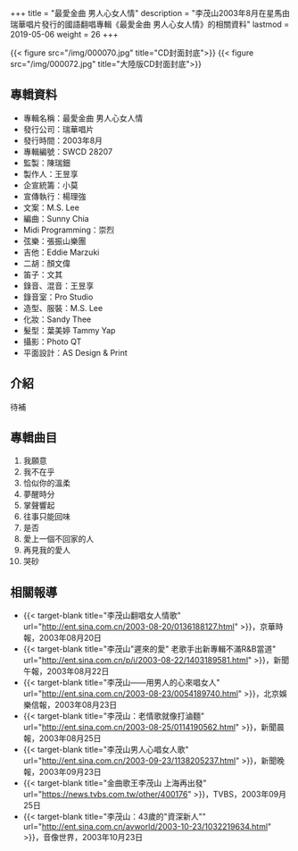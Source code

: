 +++
title = "最愛金曲 男人心女人情"
description = "李茂山2003年8月在星馬由瑞華唱片發行的國語翻唱專輯《最愛金曲 男人心女人情》的相關資料"
lastmod = 2019-05-06
weight = 26
+++

{{< figure src="/img/000070.jpg" title="CD封面封底">}}
{{< figure src="/img/000072.jpg" title="大陸版CD封面封底">}}



## 專輯資料

* 專輯名稱：最愛金曲 男人心女人情
* 發行公司：瑞華唱片
* 發行時間：2003年8月
* 專輯編號：SWCD 28207
* 監製：陳瑞鈿
* 製作人：王昱享
* 企宣統籌：小莫
* 宣傳執行：楊理強
* 文案：M.S. Lee
* 編曲：Sunny Chia
* Midi Programming：崇烈
* 弦樂：張振山樂團
* 吉他：Eddie Marzuki
* 二胡：顏文偉
* 笛子：文其
* 錄音、混音：王昱享
* 錄音室：Pro Studio
* 造型、服裝：M.S. Lee
* 化妝：Sandy Thee
* 髮型：葉美婷 Tammy Yap
* 攝影：Photo QT
* 平面設計：AS Design & Print


## 介紹

待補


## 專輯曲目

1. 我願意
2. 我不在乎
3. 恰似你的溫柔
4. 夢醒時分
5. 掌聲響起
6. 往事只能回味
7. 是否
8. 愛上一個不回家的人
9. 再見我的愛人
10. 哭砂

## 相關報導
* {{< target-blank title="李茂山翻唱女人情歌" url="http://ent.sina.com.cn/2003-08-20/0136188127.html" >}}，京華時報，2003年08月20日
* {{< target-blank title="李茂山\"遲來的愛\" 老歌手出新專輯不滿R&B當道" url="http://ent.sina.com.cn/p/i/2003-08-22/1403189581.html" >}}，新聞午報，2003年08月22日
* {{< target-blank title="李茂山——用男人的心來唱女人" url="http://ent.sina.com.cn/2003-08-23/0054189740.html" >}}，北京娛樂信報，2003年08月23日
* {{< target-blank title="李茂山：老情歌就像打滷麵" url="http://ent.sina.com.cn/2003-08-25/0114190562.html" >}}，新聞晨報，2003年08月25日
* {{< target-blank title="李茂山男人心唱女人歌" url="http://ent.sina.com.cn/2003-09-23/1138205237.html" >}}，新聞晚報，2003年09月23日
* {{< target-blank title="金曲歌王李茂山 上海再出發" url="https://news.tvbs.com.tw/other/400176" >}}，TVBS，2003年09月25日
* {{< target-blank title="李茂山：43歲的\"資深新人\"" url="http://ent.sina.com.cn/avworld/2003-10-23/1032219634.html" >}}，音像世界，2003年10月23日
